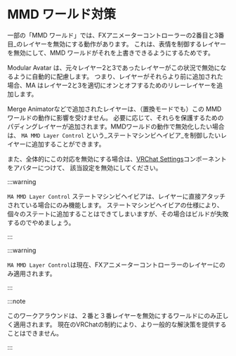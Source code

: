 ﻿# MMD ワールド対策

一部の「MMD ワールド」では、FXアニメーターコントローラーの2番目と3番目_のレイヤーを無効にする動作があります。
これは、表情を制御するレイヤーを無効にして、MMD ワールドがそれを上書きできるようにするためです。

Modular Avatar は、元々レイヤー2と3であったレイヤーがこの状況で無効になるように自動的に配慮します。
つまり、レイヤーがそれらより前に追加された場合、MA はレイヤー2と3を適切にオンとオフするためのリレーレイヤーを追加します。

Merge Animatorなどで追加されたレイヤーは、（置換モードでも）この MMD ワールドの動作に影響を受けません。
必要に応じて、それらを保護するためのパディングレイヤーが追加されます。MMDワールドの動作で無効化したい場合は、
`MA MMD Layer Control` という_ステートマシンビヘイビア_を制御したいレイヤーに追加することができます。

また、全体的にこの対応を無効にする場合は、[VRChat Settings](../reference/vrchat-settings)コンポーネントをアバターにつけて、
該当設定を無効にしてください。

:::warning

`MA MMD Layer Control` ステートマシンビヘイビアは、レイヤーに直接アタッチされている場合にのみ機能します。
ステートマシンビヘイビアの仕様により、個々のステートに追加することはできてしまいますが、その場合はビルドが失敗するのでやめましょう。

:::

:::warning

`MA MMD Layer Control`は現在、FXアニメーターコントローラーのレイヤーにのみ適用されます。

:::

:::note

このワークアラウンドは、２番と３番レイヤーを無効にするワールドにのみ正しく適用されます。
現在のVRChatの制約により、より一般的な解決策を提供することはできません。

:::